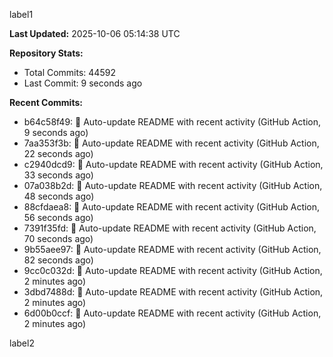 
label1 
<!-- ACTIVITY_START -->
**Last Updated:** 2025-10-06 05:14:38 UTC

**Repository Stats:**
- Total Commits: 44592
- Last Commit: 9 seconds ago

**Recent Commits:**
- b64c58f49: 🤖 Auto-update README with recent activity (GitHub Action, 9 seconds ago)
- 7aa353f3b: 🤖 Auto-update README with recent activity (GitHub Action, 22 seconds ago)
- c2940dcd9: 🤖 Auto-update README with recent activity (GitHub Action, 33 seconds ago)
- 07a038b2d: 🤖 Auto-update README with recent activity (GitHub Action, 48 seconds ago)
- 88cfdaea8: 🤖 Auto-update README with recent activity (GitHub Action, 56 seconds ago)
- 7391f35fd: 🤖 Auto-update README with recent activity (GitHub Action, 70 seconds ago)
- 9b55aee97: 🤖 Auto-update README with recent activity (GitHub Action, 82 seconds ago)
- 9cc0c032d: 🤖 Auto-update README with recent activity (GitHub Action, 2 minutes ago)
- 3dbd7488d: 🤖 Auto-update README with recent activity (GitHub Action, 2 minutes ago)
- 6d00b0ccf: 🤖 Auto-update README with recent activity (GitHub Action, 2 minutes ago)
<!-- ACTIVITY_END -->

label2
